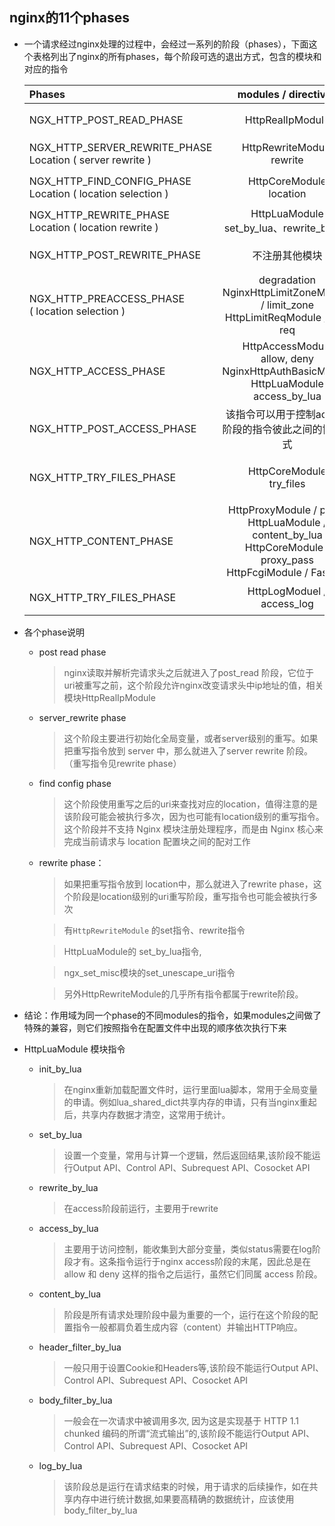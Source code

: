 ## nginx的11个phases
+   一个请求经过nginx处理的过程中，会经过一系列的阶段（phases），下面这个表格列出了nginx的所有phases，每个阶段可选的退出方式，包含的模块和对应的指令

    | Phases | modules / directives  | description |
    | :------------ |:---------------:| -----:|
    | NGX_HTTP_POST_READ_PHASE     | HttpRealIpModule | 读取请求内容阶段 |
    | NGX_HTTP_SERVER_REWRITE_PHASE <br/> Location ( server rewrite )     | HttpRewriteModule <br/> rewrite    |   请求地址重写阶段|
    | NGX_HTTP_FIND_CONFIG_PHASE<br/> Location ( location selection )      |    HttpCoreModule <br/> location |配置查找阶段|
    | NGX_HTTP_REWRITE_PHASE <br/> Location ( location rewrite )      |    HttpLuaModule <br/> set_by_lua、rewrite_by_lua  |请求地址重写阶段|
    | NGX_HTTP_POST_REWRITE_PHASE      |    不注册其他模块 |请求地址重写提交阶段|
    | NGX_HTTP_PREACCESS_PHASE <br/>( location selection )      |    degradation <br/> NginxHttpLimitZoneModule / limit_zone<br/> HttpLimitReqModule / limit req |访问权限检查准备阶段|
    | NGX_HTTP_ACCESS_PHASE      |    HttpAccessModule <br/> allow, deny<br/>NginxHttpAuthBasicModule <br/> HttpLuaModule <br/> access_by_lua |访问权限检查阶段|
    | NGX_HTTP_POST_ACCESS_PHASE      |    该指令可以用于控制access阶段的指令彼此之间的协作方式 |访问权限检查提交阶段|
    | NGX_HTTP_TRY_FILES_PHASE     |    HttpCoreModule <br/> try_files |配置项try_files处理阶段|
    | NGX_HTTP_CONTENT_PHASE     |    HttpProxyModule / proxy <br/> HttpLuaModule / content_by_lua<br/>HttpCoreModule / proxy_pass<br/>HttpFcgiModule / FastCGI |内容产生阶段|
    | NGX_HTTP_TRY_FILES_PHASE     |    HttpLogModuel / access_log |日志模块处理阶段|

+   各个phase说明
    +   post read phase
        > nginx读取并解析完请求头之后就进入了post_read 阶段，它位于uri被重写之前，这个阶段允许nginx改变请求头中ip地址的值，相关模块HttpRealIpModule

    +   server_rewrite phase
        > 这个阶段主要进行初始化全局变量，或者server级别的重写。如果把重写指令放到 server 中，那么就进入了server rewrite 阶段。（重写指令见rewrite phase）   

    +   find config phase
        > 这个阶段使用重写之后的uri来查找对应的location，值得注意的是该阶段可能会被执行多次，因为也可能有location级别的重写指令。这个阶段并不支持 Nginx 模块注册处理程序，而是由 Nginx 核心来完成当前请求与 location 配置块之间的配对工作
    
    +   rewrite phase：
        > 如果把重写指令放到 location中，那么就进入了rewrite phase，这个阶段是location级别的uri重写阶段，重写指令也可能会被执行多次  

        > 有`HttpRewriteModule` 的set指令、rewrite指令      

        > HttpLuaModule的 set_by_lua指令,   

        > ngx_set_misc模块的set_unescape_uri指令   

        > 另外HttpRewriteModule的几乎所有指令都属于rewrite阶段。
+   结论：作用域为同一个phase的不同modules的指令，如果modules之间做了特殊的兼容，则它们按照指令在配置文件中出现的顺序依次执行下来
+   HttpLuaModule 模块指令
    +   init_by_lua
        > 在nginx重新加载配置文件时，运行里面lua脚本，常用于全局变量的申请。例如lua_shared_dict共享内存的申请，只有当nginx重起后，共享内存数据才清空，这常用于统计。  

    +   set_by_lua
        > 设置一个变量，常用与计算一个逻辑，然后返回结果,该阶段不能运行Output API、Control API、Subrequest API、Cosocket API

    +   rewrite_by_lua
        > 在access阶段前运行，主要用于rewrite

    +   access_by_lua
        > 主要用于访问控制，能收集到大部分变量，类似status需要在log阶段才有。这条指令运行于nginx access阶段的末尾，因此总是在 allow 和 deny 这样的指令之后运行，虽然它们同属 access 阶段。

    +   content_by_lua 
        > 阶段是所有请求处理阶段中最为重要的一个，运行在这个阶段的配置指令一般都肩负着生成内容（content）并输出HTTP响应。    

    +   header_filter_by_lua
        > 一般只用于设置Cookie和Headers等,该阶段不能运行Output API、Control API、Subrequest API、Cosocket API

    +   body_filter_by_lua
        > 一般会在一次请求中被调用多次, 因为这是实现基于 HTTP 1.1 chunked 编码的所谓“流式输出”的,该阶段不能运行Output API、Control API、Subrequest API、Cosocket API

    +   log_by_lua 
        > 该阶段总是运行在请求结束的时候，用于请求的后续操作，如在共享内存中进行统计数据,如果要高精确的数据统计，应该使用body_filter_by_lua                                